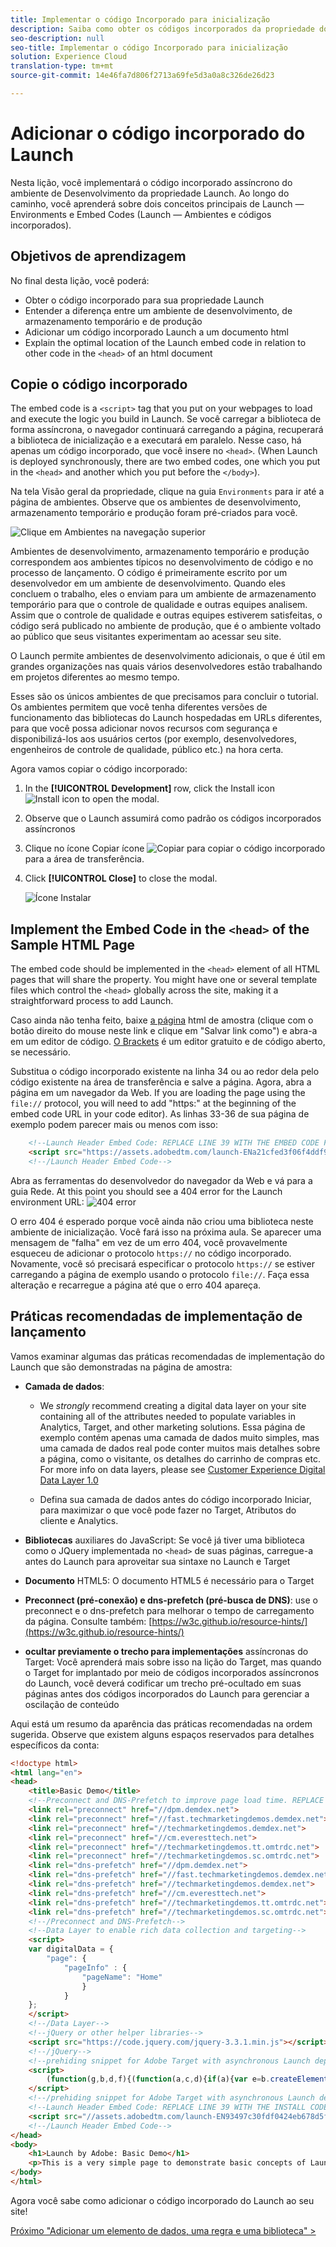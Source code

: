 ```yaml
---
title: Implementar o código Incorporado para inicialização
description: Saiba como obter os códigos incorporados da propriedade do Launch e implementá-los no seu site. Esta lição é parte do tutorial Implementação da Experience Cloud em sites com lançamento.
seo-description: null
seo-title: Implementar o código Incorporado para inicialização
solution: Experience Cloud
translation-type: tm+mt
source-git-commit: 14e46fa7d806f2713a69fe5d3a0a8c326de26d23

---
```



# Adicionar o código incorporado do Launch

Nesta lição, você implementará o código incorporado assíncrono do ambiente de Desenvolvimento da propriedade Launch. Ao longo do caminho, você aprenderá sobre dois conceitos principais de Launch — Environments e Embed Codes (Launch — Ambientes e códigos incorporados).

## Objetivos de aprendizagem

No final desta lição, você poderá:

* Obter o código incorporado para sua propriedade Launch
* Entender a diferença entre um ambiente de desenvolvimento, de armazenamento temporário e de produção
* Adicionar um código incorporado Launch a um documento html
* Explain the optimal location of the Launch embed code in relation to other code in the `<head>` of an html document

## Copie o código incorporado

The embed code is a `<script>` tag that you put on your webpages to load and execute the logic you build in Launch. Se você carregar a biblioteca de forma assíncrona, o navegador continuará carregando a página, recuperará a biblioteca de inicialização e a executará em paralelo. Nesse caso, há apenas um código incorporado, que você insere no `<head>`. (When Launch is deployed synchronously, there are two embed codes, one which you put in the `<head>` and another which you put before the `</body>`).

Na tela Visão geral da propriedade, clique na guia `Environments` para ir até a página de ambientes. Observe que os ambientes de desenvolvimento, armazenamento temporário e produção foram pré-criados para você.

![Clique em Ambientes na navegação superior](images/launch-environments.png)

Ambientes de desenvolvimento, armazenamento temporário e produção correspondem aos ambientes típicos no desenvolvimento de código e no processo de lançamento. O código é primeiramente escrito por um desenvolvedor em um ambiente de desenvolvimento. Quando eles concluem o trabalho, eles o enviam para um ambiente de armazenamento temporário para que o controle de qualidade e outras equipes analisem. Assim que o controle de qualidade e outras equipes estiverem satisfeitas, o código será publicado no ambiente de produção, que é o ambiente voltado ao público que seus visitantes experimentam ao acessar seu site.

O Launch permite ambientes de desenvolvimento adicionais, o que é útil em grandes organizações nas quais vários desenvolvedores estão trabalhando em projetos diferentes ao mesmo tempo.

Esses são os únicos ambientes de que precisamos para concluir o tutorial. Os ambientes permitem que você tenha diferentes versões de funcionamento das bibliotecas do Launch hospedadas em URLs diferentes, para que você possa adicionar novos recursos com segurança e disponibilizá-los aos usuários certos (por exemplo, desenvolvedores, engenheiros de controle de qualidade, público etc.) na hora certa.

Agora vamos copiar o código incorporado:

1. In the **[!UICONTROL Development]** row, click the Install icon ![Install icon](images/launch-installIcon.png) to open the modal.

1. Observe que o Launch assumirá como padrão os códigos incorporados assíncronos

1. Clique no ícone Copiar ícone ![Copiar para copiar](images/launch-copyIcon.png) o código incorporado para a área de transferência.

1. Click **[!UICONTROL Close]** to close the modal.

   ![Ícone Instalar](images/launch-copyInstallCode.png)

## Implement the Embed Code in the `<head>` of the Sample HTML Page

The embed code should be implemented in the `<head>` element of all HTML pages that will share the property. You might have one or several template files which control the `<head>` globally across the site, making it a straightforward process to add Launch.

Caso ainda não tenha feito, baixe [a página](https://www.enablementadobe.com/multi/web/basic-sample.html) html de amostra (clique com o botão direito do mouse neste link e clique em "Salvar link como") e abra-a em um editor de código. [O Brackets](http://brackets.io/) é um editor gratuito e de código aberto, se necessário.

Substitua o código incorporado existente na linha 34 ou ao redor dela pelo código existente na área de transferência e salve a página. Agora, abra a página em um navegador da Web. If you are loading the page using the `file://` protocol, you will need to add "https:" at the beginning of the embed code URL in your code editor). As linhas 33-36 de sua página de exemplo podem parecer mais ou menos com isso:

```html
    <!--Launch Header Embed Code: REPLACE LINE 39 WITH THE EMBED CODE FROM YOUR OWN DEVELOPMENT ENVIRONMENT-->
    <script src="https://assets.adobedtm.com/launch-ENa21cfed3f06f4ddf9690de8077b39e81-development.min.js" async></script>
    <!--/Launch Header Embed Code-->
```

Abra as ferramentas do desenvolvedor do navegador da Web e vá para a guia Rede. At this point you should see a 404 error for the Launch environment URL:
![404 error](images/samplepage-404.png)

O erro 404 é esperado porque você ainda não criou uma biblioteca neste ambiente de inicialização. Você fará isso na próxima aula. Se aparecer uma mensagem de "falha" em vez de um erro 404, você provavelmente esqueceu de adicionar o protocolo `https://` no código incorporado. Novamente, você só precisará especificar o protocolo `https://` se estiver carregando a página de exemplo usando o protocolo `file://`. Faça essa alteração e recarregue a página até que o erro 404 apareça.

## Práticas recomendadas de implementação de lançamento

Vamos examinar algumas das práticas recomendadas de implementação do Launch que são demonstradas na página de amostra:

* **Camada de dados**:

   * We *strongly* recommend creating a digital data layer on your site containing all of the attributes needed to populate variables in Analytics, Target, and other marketing solutions. Essa página de exemplo contém apenas uma camada de dados muito simples, mas uma camada de dados real pode conter muitos mais detalhes sobre a página, como o visitante, os detalhes do carrinho de compras etc. For more info on data layers, please see [Customer Experience Digital Data Layer 1.0](https://www.w3.org/2013/12/ceddl-201312.pdf)

   * Defina sua camada de dados antes do código incorporado Iniciar, para maximizar o que você pode fazer no Target, Atributos do cliente e Analytics.

* **Bibliotecas** auxiliares do JavaScript: Se você já tiver uma biblioteca como o JQuery implementada no `<head>` de suas páginas, carregue-a antes do Launch para aproveitar sua sintaxe no Launch e Target

* **Documento** HTML5: O documento HTML5 é necessário para o Target

* **Preconnect (pré-conexão) e dns-prefetch (pré-busca de DNS)**: use o preconnect e o dns-prefetch para melhorar o tempo de carregamento da página. Consulte também: [https://w3c.github.io/resource-hints/](https://w3c.github.io/resource-hints/)

* **ocultar previamente o trecho para implementações** assíncronas do Target: Você aprenderá mais sobre isso na lição do Target, mas quando o Target for implantado por meio de códigos incorporados assíncronos do Launch, você deverá codificar um trecho pré-ocultado em suas páginas antes dos códigos incorporados do Launch para gerenciar a oscilação de conteúdo

Aqui está um resumo da aparência das práticas recomendadas na ordem sugerida. Observe que existem alguns espaços reservados para detalhes específicos da conta:

```html
<!doctype html>
<html lang="en">
<head>
    <title>Basic Demo</title>
    <!--Preconnect and DNS-Prefetch to improve page load time. REPLACE "techmarketingdemos" WITH YOUR OWN AAM PARTNER ID, TARGET CLIENT CODE, AND ANALYTICS TRACKING SERVER-->
    <link rel="preconnect" href="//dpm.demdex.net">
    <link rel="preconnect" href="//fast.techmarketingdemos.demdex.net">
    <link rel="preconnect" href="//techmarketingdemos.demdex.net">
    <link rel="preconnect" href="//cm.everesttech.net">
    <link rel="preconnect" href="//techmarketingdemos.tt.omtrdc.net">
    <link rel="preconnect" href="//techmarketingdemos.sc.omtrdc.net">
    <link rel="dns-prefetch" href="//dpm.demdex.net">
    <link rel="dns-prefetch" href="//fast.techmarketingdemos.demdex.net">
    <link rel="dns-prefetch" href="//techmarketingdemos.demdex.net">
    <link rel="dns-prefetch" href="//cm.everesttech.net">
    <link rel="dns-prefetch" href="//techmarketingdemos.tt.omtrdc.net">
    <link rel="dns-prefetch" href="//techmarketingdemos.sc.omtrdc.net">
    <!--/Preconnect and DNS-Prefetch-->
    <!--Data Layer to enable rich data collection and targeting-->
    <script>
    var digitalData = {
        "page": {
            "pageInfo" : {
                "pageName": "Home"
                }
            }
    };
    </script>
    <!--/Data Layer-->
    <!--jQuery or other helper libraries-->
    <script src="https://code.jquery.com/jquery-3.3.1.min.js"></script>
    <!--/jQuery-->
    <!--prehiding snippet for Adobe Target with asynchronous Launch deployment-->
    <script>
        (function(g,b,d,f){(function(a,c,d){if(a){var e=b.createElement("style");e.id=c;e.innerHTML=d;a.appendChild(e)}})(b.getElementsByTagName("head")[0],"at-body-style",d);setTimeout(function(){var a=b.getElementsByTagName("head")[0];if(a){var c=b.getElementById("at-body-style");c&&a.removeChild(c)}},f)})(window,document,"body {opacity: 0 !important}",3E3);
    </script>
    <!--/prehiding snippet for Adobe Target with asynchronous Launch deployment-->
    <!--Launch Header Embed Code: REPLACE LINE 39 WITH THE INSTALL CODE FROM YOUR OWN DEVELOPMENT ENVIRONMENT-->
    <script src="//assets.adobedtm.com/launch-EN93497c30fdf0424eb678d5f4ffac66dc.min.js" async></script>
    <!--/Launch Header Embed Code-->
</head>
<body>
    <h1>Launch by Adobe: Basic Demo</h1>
    <p>This is a very simple page to demonstrate basic concepts of Launch by Adobe</p>
</body>
</html>
```

Agora você sabe como adicionar o código incorporado do Launch ao seu site!

[Próximo "Adicionar um elemento de dados, uma regra e uma biblioteca" &gt;](launch-data-elements-rules.md)